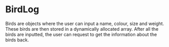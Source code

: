 # BirdLog

Birds are objects where the user can input a name, colour, size and weight. These birds are then stored in a dynamically allocated array. After all the birds are inputted, the user can request to get the information about the birds back.
